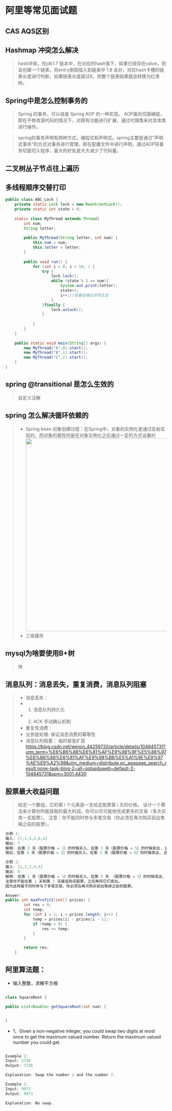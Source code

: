 # 阿里等常见面试题

## CAS AQS区别

## Hashmap 冲突怎么解决

> hash冲突，在jdk1.7 版本中，在对应的hash值下，如果已经存在value，则会创建一个链表，将entry倒叙插入到链表中
> 1.8 会对，对应hash卡槽的链表长度进行判断，如果链表长度超过8，则整个链表结果就会转换为红黑树。

## Spring中是怎么控制事务的

> Spring 的事务，可以说是 Spring AOP 的一种实现。
> AOP面向切面编程，即在不修改源代码的情况下，对原有功能进行扩展，通过代理类来对具体类进行操作。

> spring的事务声明有两种方式，编程式和声明式。spring主要是通过“声明式事务”的方式对事务进行管理，即在配置文件中进行声明，通过AOP将事务切面切入程序，最大的好处是大大减少了代码量。

## 二叉树丛子节点往上遍历

## 多线程顺序交替打印
```JAVA
public class ABC_Lock {
    private static Lock lock = new ReentrantLock();
    private static int state = 0;
 
    static class MyThread extends Thread{
        int num;
        String letter;
 
        public MyThread(String letter, int num) {
            this.num = num;
            this.letter = letter;
        }
 
        public void run() {
            for (int i = 0; i < 10; ) {
                try {
                    lock.lock();
                    while (state % 3 == num){
                        System.out.print(letter);
                        state++;
                        i++;//变量自增必须写在这
                    }
                }finally {
                    lock.unlock();
                }
 
            }
        }
    }
 
    public static void main(String[] args) {
        new MyThread("A",0).start();
        new MyThread("B",1).start();
        new MyThread("C",2).start();
    }
}
```
## spring @transitional 是怎么生效的

> 自定义注解

## spring 怎么解决循环依赖的

> * Spring bean 对象创建过程：在Spring中，对象的实例化是通过反射实现的，而对象的属性则是在对象实例化之后通过一定的方式设置的<br/>
<img width='600' src='https://pic2.zhimg.com/80/v2-666ec714ceda5e5be889b37c361d806d_720w.jpg'> <BR/>
> * 三级缓存 
## mysql为啥要使用B+树
> 快
## 消息队列：消息丢失，重复消费，消息队列阻塞
> * 消息丢失：
> * 1. 消息队列持久化
> * 2. ACK 手动确认机制
> * 重复性消费：
> * 业务层处理: 保证消息消费的幂等性
> * 消息队列阻塞：
> 临时紧急扩容
> https://blog.csdn.net/weixin_44259720/article/details/104845731?utm_term=%E6%B6%88%E6%81%AF%E9%98%9F%E5%88%97%E6%B6%88%E6%81%AF%E9%98%BB%E5%A1%9E%E9%97%AE%E9%A2%98&utm_medium=distribute.pc_aggpage_search_result.none-task-blog-2~all~sobaiduweb~default-2-104845731&spm=3001.4430


## 股票最大收益问题

> 给定一个数组，它的第 i 个元素是一支给定股票第 i 天的价格。
设计一个算法来计算你所能获取的最大利润。你可以尽可能地完成更多的交易（多次买卖一支股票）。
注意：你不能同时参与多笔交易（你必须在再次购买前出售掉之前的股票）。

```java
示例 1:
输入: [7,1,5,3,6,4]
输出: 7
解释: 在第 2 天（股票价格 = 1）的时候买入，在第 3 天（股票价格 = 5）的时候卖出, 这笔交易所能获得利润 = 5-1 = 4 。
随后，在第 4 天（股票价格 = 3）的时候买入，在第 5 天（股票价格 = 6）的时候卖出, 这笔交易所能获得利润 = 6-3 = 3 。

示例 2:
输入: [1,2,3,4,5]
输出: 4
解释: 在第 1 天（股票价格 = 1）的时候买入，在第 5 天 （股票价格 = 5）的时候卖出, 这笔交易所能获得利润 = 5-1 = 4 。
注意你不能在第 1 天和第 2 天接连购买股票，之后再将它们卖出。
因为这样属于同时参与了多笔交易，你必须在再次购买前出售掉之前的股票。

Answer:
public int maxProfit2(int[] prices) {
        int res = 0;
        int temp;
        for (int i = 1; i < prices.length; i++) {
            temp = prices[i] - prices[i - 1];
            if (temp > 0) {
                res += temp;
            }
        }

        return res;
    }

```

## 阿里算法题：

* 输入整数，求解平方根

```JAVA

class SquareRoot {

public List<Double> getSquareRoot(int num) {


} 

```

* 1、Given a non-negative integer, you could swap two digits at most once to get the maximum valued number. Return the maximum valued number you could get.
``` JAVA

Example 1:
Input: 2736
Output: 7236

Explanation: Swap the number 2 and the number 7.

Example 2:
Input: 9973
Output: 9973

Explanation: No swap.
``` 


